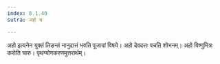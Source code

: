 ```yaml
---
index: 8.1.40
sutra: अहो च

---
```

अहो इत्यनेन युक्तं तिङन्तं नानुदात्तं भवति पूजायां विषये। अहो देवदत्तः पचति शोभनम्। अहो विष्णुमित्रः करोति चारु। पृथग्योगकरणमुत्तरार्थम्।